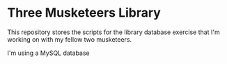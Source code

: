 # Three Musketeers Library

This repository stores the scripts for the library database exercise that I'm working on with my fellow two musketeers.

I'm using a MySQL database